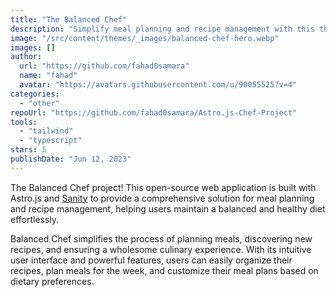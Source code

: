 ```yaml
---
title: "The Balanced Chef"
description: "Simplify meal planning and recipe management with this this application built with Astro and Sanity."
image: "/src/content/themes/_images/balanced-chef-hero.webp"
images: []
author:
  url: "https://github.com/fahad0samara"
  name: "fahad"
  avatar: "https://avatars.githubusercontent.com/u/90055525?v=4"
categories:
  - "other"
repoUrl: "https://github.com/fahad0samara/Astro.js-Chef-Project"
tools:
  - "tailwind"
  - "typescript"
stars: 5
publishDate: "Jun 12, 2023"
---
```


<p>
  The Balanced Chef project! This open-source web application is built with Astro.js and
  <a href="https://sanity.io">Sanity</a> to provide a comprehensive solution for meal planning and
  recipe management, helping users maintain a balanced and healthy diet effortlessly.
</p>
<p>
  Balanced Chef simplifies the process of planning meals, discovering new recipes, and ensuring a
  wholesome culinary experience. With its intuitive user interface and powerful features, users can
  easily organize their recipes, plan meals for the week, and customize their meal plans based on
  dietary preferences.
</p>
